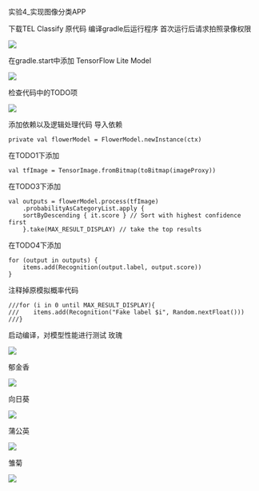 实验4_实现图像分类APP

下载TEL Classify 原代码 编译gradle后运行程序
首次运行后请求拍照录像权限

![](https://github.com/52hertzhz/Android-studio/blob/main/%E5%AE%9E%E9%AA%8C%E5%9B%9B/image/1.png)

在gradle.start中添加 TensorFlow Lite Model

![](https://github.com/52hertzhz/Android-studio/blob/main/%E5%AE%9E%E9%AA%8C%E5%9B%9B/image/2.png)

检查代码中的TODO项

![](https://github.com/52hertzhz/Android-studio/blob/main/%E5%AE%9E%E9%AA%8C%E5%9B%9B/image/3.png)

添加依赖以及逻辑处理代码
导入依赖

    private val flowerModel = FlowerModel.newInstance(ctx)

在TODO1下添加

    val tfImage = TensorImage.fromBitmap(toBitmap(imageProxy))

在TODO3下添加

    val outputs = flowerModel.process(tfImage)
        .probabilityAsCategoryList.apply {
        sortByDescending { it.score } // Sort with highest confidence first
        }.take(MAX_RESULT_DISPLAY) // take the top results

在TODO4下添加

    for (output in outputs) {
        items.add(Recognition(output.label, output.score))
    }

注释掉原模拟概率代码

    ///for (i in 0 until MAX_RESULT_DISPLAY){
    ///    items.add(Recognition("Fake label $i", Random.nextFloat()))
    ///}

启动编译，对模型性能进行测试
玫瑰

![](https://github.com/52hertzhz/Android-studio/blob/main/%E5%AE%9E%E9%AA%8C%E5%9B%9B/image/4.png)

郁金香

![](https://github.com/52hertzhz/Android-studio/blob/main/%E5%AE%9E%E9%AA%8C%E5%9B%9B/image/5.png)

向日葵

![](https://github.com/52hertzhz/Android-studio/blob/main/%E5%AE%9E%E9%AA%8C%E5%9B%9B/image/6.png)

蒲公英

![](https://github.com/52hertzhz/Android-studio/blob/main/%E5%AE%9E%E9%AA%8C%E5%9B%9B/image/7.png)

雏菊

![](https://github.com/52hertzhz/Android-studio/blob/main/%E5%AE%9E%E9%AA%8C%E5%9B%9B/image/8.png)